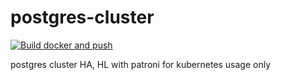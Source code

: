 # postgres-cluster

[![Build docker and push](https://github.com/iliadmitriev/postgres-cluster/actions/workflows/docker-build-push.yml/badge.svg)](https://github.com/iliadmitriev/postgres-cluster/actions/workflows/docker-build-push.yml)

postgres cluster HA, HL with patroni for kubernetes usage only
